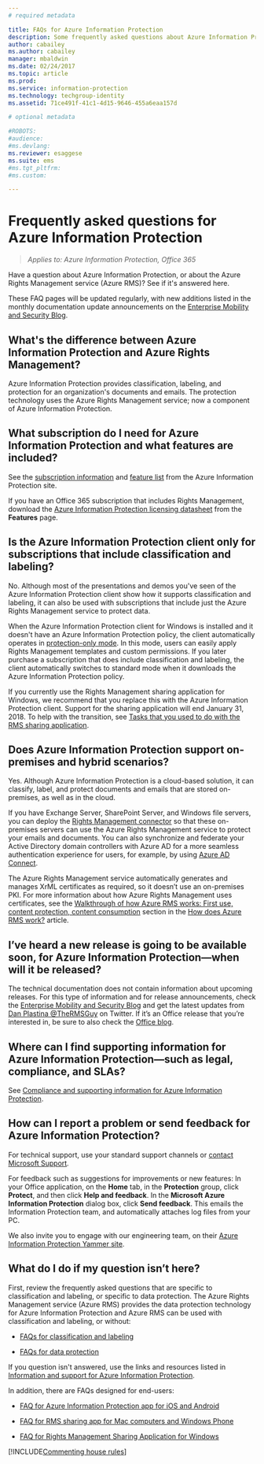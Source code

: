 ```yaml
---
# required metadata

title: FAQs for Azure Information Protection
description: Some frequently asked questions about Azure Information Protection and its data protection service, Azure Rights Management (Azure RMS).
author: cabailey
ms.author: cabailey
manager: mbaldwin
ms.date: 02/24/2017
ms.topic: article
ms.prod:
ms.service: information-protection
ms.technology: techgroup-identity
ms.assetid: 71ce491f-41c1-4d15-9646-455a6eaa157d

# optional metadata

#ROBOTS:
#audience:
#ms.devlang:
ms.reviewer: esaggese
ms.suite: ems
#ms.tgt_pltfrm:
#ms.custom:

---
```


# Frequently asked questions for Azure Information Protection

>*Applies to: Azure Information Protection, Office 365*

Have a question about Azure Information Protection, or about the Azure Rights Management service (Azure RMS)? See if it's answered here.

These FAQ pages will be updated regularly, with new additions listed in the monthly documentation update announcements on the [Enterprise Mobility and Security Blog](https://blogs.technet.microsoft.com/enterprisemobility/?product=azure-information-protection,azure-rights-management-services).

## What's the difference between Azure Information Protection and Azure Rights Management?

Azure Information Protection provides classification, labeling, and protection for an organization's documents and emails. The protection technology uses the Azure Rights Management service; now a component of Azure Information Protection.

## What subscription do I need for Azure Information Protection and what features are included?
See the [subscription information](https://www.microsoft.com/en-us/cloud-platform/azure-information-protection-pricing) and [feature list](https://www.microsoft.com/en-us/cloud-platform/azure-information-protection-features) from the Azure Information Protection site. 

If you have an Office 365 subscription that includes Rights Management, download the [Azure Information Protection licensing datasheet](http://download.microsoft.com/download/E/C/F/ECF42E71-4EC0-48FF-AA00-577AC14D5B5C/Azure_Information_Protection_licensing_datasheet_EN-US.pdf) from the **Features** page.

## Is the Azure Information Protection client only for subscriptions that include classification and labeling?

No. Although most of the presentations and demos you've seen of the Azure Information Protection client show how it supports classification and labeling, it can also be used with subscriptions that include just the Azure Rights Management service to protect data.

When the Azure Information Protection client for Windows is installed and it doesn't have an Azure Information Protection policy, the client automatically operates in [protection-only mode](../rms-client/protection-only-mode). In this mode, users can easily apply Rights Management templates and custom permissions. If you later purchase a subscription that does include classification and labeling, the client automatically switches to standard mode when it downloads the Azure Information Protection policy.

If you currently use the Rights Management sharing application for Windows, we recommend that you replace this with the Azure Information Protection client. Support for the sharing application will end January 31, 2018. To help with the transition, see [Tasks that you used to do with the RMS sharing application](../rms-client/upgrade-client-app.md).

## Does Azure Information Protection support on-premises and hybrid scenarios?

Yes. Although Azure Information Protection is a cloud-based solution, it can classify, label, and protect documents and emails that are stored on-premises, as well as in the cloud.

If you have Exchange Server, SharePoint Server, and Windows file servers, you can deploy the [Rights Management connector](../deploy-use/deploy-rms-connector.md) so that these on-premises servers can use the Azure Rights Management service to protect your emails and documents. You can also synchronize and federate your Active Directory domain controllers with Azure AD for a more seamless authentication experience for users, for example, by using [Azure AD Connect](http://azure.microsoft.com/documentation/articles/active-directory-aadconnect/).

The Azure Rights Management service automatically generates and manages XrML certificates as required, so it doesn’t use an on-premises PKI. For more information about how Azure Rights Management uses certificates, see the [Walkthrough of how Azure RMS works: First use, content protection, content consumption](../understand-explore/how-does-it-work.md#walkthrough-of-how-azure-rms-works-first-use-content-protection-content-consumption) section in the [How does Azure RMS work?](../understand-explore/how-does-it-work.md) article.

## I’ve heard a new release is going to be available soon, for Azure Information Protection—when will it be released?

The technical documentation does not contain information about upcoming releases. For this type of information and for release announcements, check the [Enterprise Mobility and Security Blog](https://blogs.technet.microsoft.com/enterprisemobility/?product=azure-information-protection,azure-rights-management-services) and get the latest updates from [Dan Plastina @TheRMSGuy](https://twitter.com/TheRMSGuy) on Twitter. If it’s an Office release that you’re interested in, be sure to also check the [Office blog](https://blogs.office.com/).

## Where can I find supporting information for Azure Information Protection—such as legal, compliance, and SLAs?

See [Compliance and supporting information for Azure Information Protection](../understand-explore/compliance.md).

## How can I report a problem or send feedback for Azure Information Protection?

For technical support, use your standard support channels or [contact Microsoft Support](information-support.md#to-contact-microsoft-support).

For feedback such as suggestions for improvements or new features: In your Office application, on the **Home** tab, in the **Protection** group, click **Protect**, and then click **Help and feedback**. In the **Microsoft Azure Information Protection** dialog box, click **Send feedback**. This emails the Information Protection team, and automatically attaches log files from your PC. 

We also invite you to engage with our engineering team, on their [Azure Information Protection Yammer site](https://www.yammer.com/askipteam/). 

## What do I do if my question isn’t here?

First, review the frequently asked questions that are specific to classification and labeling, or specific to data protection. The Azure Rights Management service (Azure RMS) provides the data protection technology for Azure Information Protection and Azure RMS can be used with classification and labeling, or without: 

- [FAQs for classification and labeling](faqs-infoprotect.md)

- [FAQs for data protection](faqs-rms.md)

If you question isn't answered, use the links and resources listed in [Information and support for Azure Information Protection](information-support.md).

In addition, there are FAQs designed for end-users:

- [FAQ for Azure Information Protection app for iOS and Android](../rms-client/mobile-app-faq.md)

- [FAQ for RMS sharing app for Mac computers and Windows Phone](https://technet.microsoft.com/dn451248)

- [FAQ for Rights Management Sharing Application for Windows](https://technet.microsoft.com/dn467883)


[!INCLUDE[Commenting house rules](../includes/houserules.md)]

